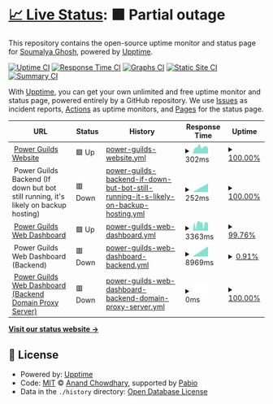 # [📈 Live Status](https://status.powerguilds.foo.ng): <!--live status--> **🟧 Partial outage**

This repository contains the open-source uptime monitor and status page for [Soumalya Ghosh](https://duck.is-a.dev), powered by [Upptime](https://github.com/upptime/upptime).

[![Uptime CI](https://github.com/ServerDeveloper9447/statuspage/workflows/Uptime%20CI/badge.svg)](https://github.com/ServerDeveloper9447/statuspage/actions?query=workflow%3A%22Uptime+CI%22)
[![Response Time CI](https://github.com/ServerDeveloper9447/statuspage/workflows/Response%20Time%20CI/badge.svg)](https://github.com/ServerDeveloper9447/statuspage/actions?query=workflow%3A%22Response+Time+CI%22)
[![Graphs CI](https://github.com/ServerDeveloper9447/statuspage/workflows/Graphs%20CI/badge.svg)](https://github.com/ServerDeveloper9447/statuspage/actions?query=workflow%3A%22Graphs+CI%22)
[![Static Site CI](https://github.com/ServerDeveloper9447/statuspage/workflows/Static%20Site%20CI/badge.svg)](https://github.com/ServerDeveloper9447/statuspage/actions?query=workflow%3A%22Static+Site+CI%22)
[![Summary CI](https://github.com/ServerDeveloper9447/statuspage/workflows/Summary%20CI/badge.svg)](https://github.com/ServerDeveloper9447/statuspage/actions?query=workflow%3A%22Summary+CI%22)

With [Upptime](https://upptime.js.org), you can get your own unlimited and free uptime monitor and status page, powered entirely by a GitHub repository. We use [Issues](https://github.com/ServerDeveloper9447/statuspage/issues) as incident reports, [Actions](https://github.com/ServerDeveloper9447/statuspage/actions) as uptime monitors, and [Pages](https://status.powerguilds.foo.ng) for the status page.

<!--start: status pages-->
<!-- This summary is generated by Upptime (https://github.com/upptime/upptime) -->
<!-- Do not edit this manually, your changes will be overwritten -->
<!-- prettier-ignore -->
| URL | Status | History | Response Time | Uptime |
| --- | ------ | ------- | ------------- | ------ |
| <img alt="" src="https://icons.duckduckgo.com/ip3/powerguilds.foo.ng.ico" height="13"> [Power Guilds Website](https://powerguilds.foo.ng) | 🟩 Up | [power-guilds-website.yml](https://github.com/ServerDeveloper9447/statuspage/commits/HEAD/history/power-guilds-website.yml) | <details><summary><img alt="Response time graph" src="./graphs/power-guilds-website/response-time-week.png" height="20"> 302ms</summary><br><a href="https://status.powerguilds.foo.ng/history/power-guilds-website"><img alt="Response time 396" src="https://img.shields.io/endpoint?url=https%3A%2F%2Fraw.githubusercontent.com%2FServerDeveloper9447%2Fstatuspage%2FHEAD%2Fapi%2Fpower-guilds-website%2Fresponse-time.json"></a><br><a href="https://status.powerguilds.foo.ng/history/power-guilds-website"><img alt="24-hour response time 404" src="https://img.shields.io/endpoint?url=https%3A%2F%2Fraw.githubusercontent.com%2FServerDeveloper9447%2Fstatuspage%2FHEAD%2Fapi%2Fpower-guilds-website%2Fresponse-time-day.json"></a><br><a href="https://status.powerguilds.foo.ng/history/power-guilds-website"><img alt="7-day response time 302" src="https://img.shields.io/endpoint?url=https%3A%2F%2Fraw.githubusercontent.com%2FServerDeveloper9447%2Fstatuspage%2FHEAD%2Fapi%2Fpower-guilds-website%2Fresponse-time-week.json"></a><br><a href="https://status.powerguilds.foo.ng/history/power-guilds-website"><img alt="30-day response time 478" src="https://img.shields.io/endpoint?url=https%3A%2F%2Fraw.githubusercontent.com%2FServerDeveloper9447%2Fstatuspage%2FHEAD%2Fapi%2Fpower-guilds-website%2Fresponse-time-month.json"></a><br><a href="https://status.powerguilds.foo.ng/history/power-guilds-website"><img alt="1-year response time 396" src="https://img.shields.io/endpoint?url=https%3A%2F%2Fraw.githubusercontent.com%2FServerDeveloper9447%2Fstatuspage%2FHEAD%2Fapi%2Fpower-guilds-website%2Fresponse-time-year.json"></a></details> | <details><summary><a href="https://status.powerguilds.foo.ng/history/power-guilds-website">100.00%</a></summary><a href="https://status.powerguilds.foo.ng/history/power-guilds-website"><img alt="All-time uptime 100.00%" src="https://img.shields.io/endpoint?url=https%3A%2F%2Fraw.githubusercontent.com%2FServerDeveloper9447%2Fstatuspage%2FHEAD%2Fapi%2Fpower-guilds-website%2Fuptime.json"></a><br><a href="https://status.powerguilds.foo.ng/history/power-guilds-website"><img alt="24-hour uptime 100.00%" src="https://img.shields.io/endpoint?url=https%3A%2F%2Fraw.githubusercontent.com%2FServerDeveloper9447%2Fstatuspage%2FHEAD%2Fapi%2Fpower-guilds-website%2Fuptime-day.json"></a><br><a href="https://status.powerguilds.foo.ng/history/power-guilds-website"><img alt="7-day uptime 100.00%" src="https://img.shields.io/endpoint?url=https%3A%2F%2Fraw.githubusercontent.com%2FServerDeveloper9447%2Fstatuspage%2FHEAD%2Fapi%2Fpower-guilds-website%2Fuptime-week.json"></a><br><a href="https://status.powerguilds.foo.ng/history/power-guilds-website"><img alt="30-day uptime 100.00%" src="https://img.shields.io/endpoint?url=https%3A%2F%2Fraw.githubusercontent.com%2FServerDeveloper9447%2Fstatuspage%2FHEAD%2Fapi%2Fpower-guilds-website%2Fuptime-month.json"></a><br><a href="https://status.powerguilds.foo.ng/history/power-guilds-website"><img alt="1-year uptime 100.00%" src="https://img.shields.io/endpoint?url=https%3A%2F%2Fraw.githubusercontent.com%2FServerDeveloper9447%2Fstatuspage%2FHEAD%2Fapi%2Fpower-guilds-website%2Fuptime-year.json"></a></details>
| <img alt="" src="https://icons.duckduckgo.com/ip3/null.ico" height="13"> Power Guilds Backend (If down but bot still running, it's likely on backup hosting) | 🟥 Down | [power-guilds-backend-if-down-but-bot-still-running-it-s-likely-on-backup-hosting.yml](https://github.com/ServerDeveloper9447/statuspage/commits/HEAD/history/power-guilds-backend-if-down-but-bot-still-running-it-s-likely-on-backup-hosting.yml) | <details><summary><img alt="Response time graph" src="./graphs/power-guilds-backend-if-down-but-bot-still-running-it-s-likely-on-backup-hosting/response-time-week.png" height="20"> 252ms</summary><br><a href="https://status.powerguilds.foo.ng/history/power-guilds-backend-if-down-but-bot-still-running-it-s-likely-on-backup-hosting"><img alt="Response time 403" src="https://img.shields.io/endpoint?url=https%3A%2F%2Fraw.githubusercontent.com%2FServerDeveloper9447%2Fstatuspage%2FHEAD%2Fapi%2Fpower-guilds-backend-if-down-but-bot-still-running-it-s-likely-on-backup-hosting%2Fresponse-time.json"></a><br><a href="https://status.powerguilds.foo.ng/history/power-guilds-backend-if-down-but-bot-still-running-it-s-likely-on-backup-hosting"><img alt="24-hour response time 0" src="https://img.shields.io/endpoint?url=https%3A%2F%2Fraw.githubusercontent.com%2FServerDeveloper9447%2Fstatuspage%2FHEAD%2Fapi%2Fpower-guilds-backend-if-down-but-bot-still-running-it-s-likely-on-backup-hosting%2Fresponse-time-day.json"></a><br><a href="https://status.powerguilds.foo.ng/history/power-guilds-backend-if-down-but-bot-still-running-it-s-likely-on-backup-hosting"><img alt="7-day response time 252" src="https://img.shields.io/endpoint?url=https%3A%2F%2Fraw.githubusercontent.com%2FServerDeveloper9447%2Fstatuspage%2FHEAD%2Fapi%2Fpower-guilds-backend-if-down-but-bot-still-running-it-s-likely-on-backup-hosting%2Fresponse-time-week.json"></a><br><a href="https://status.powerguilds.foo.ng/history/power-guilds-backend-if-down-but-bot-still-running-it-s-likely-on-backup-hosting"><img alt="30-day response time 282" src="https://img.shields.io/endpoint?url=https%3A%2F%2Fraw.githubusercontent.com%2FServerDeveloper9447%2Fstatuspage%2FHEAD%2Fapi%2Fpower-guilds-backend-if-down-but-bot-still-running-it-s-likely-on-backup-hosting%2Fresponse-time-month.json"></a><br><a href="https://status.powerguilds.foo.ng/history/power-guilds-backend-if-down-but-bot-still-running-it-s-likely-on-backup-hosting"><img alt="1-year response time 403" src="https://img.shields.io/endpoint?url=https%3A%2F%2Fraw.githubusercontent.com%2FServerDeveloper9447%2Fstatuspage%2FHEAD%2Fapi%2Fpower-guilds-backend-if-down-but-bot-still-running-it-s-likely-on-backup-hosting%2Fresponse-time-year.json"></a></details> | <details><summary><a href="https://status.powerguilds.foo.ng/history/power-guilds-backend-if-down-but-bot-still-running-it-s-likely-on-backup-hosting">100.00%</a></summary><a href="https://status.powerguilds.foo.ng/history/power-guilds-backend-if-down-but-bot-still-running-it-s-likely-on-backup-hosting"><img alt="All-time uptime 100.00%" src="https://img.shields.io/endpoint?url=https%3A%2F%2Fraw.githubusercontent.com%2FServerDeveloper9447%2Fstatuspage%2FHEAD%2Fapi%2Fpower-guilds-backend-if-down-but-bot-still-running-it-s-likely-on-backup-hosting%2Fuptime.json"></a><br><a href="https://status.powerguilds.foo.ng/history/power-guilds-backend-if-down-but-bot-still-running-it-s-likely-on-backup-hosting"><img alt="24-hour uptime 100.00%" src="https://img.shields.io/endpoint?url=https%3A%2F%2Fraw.githubusercontent.com%2FServerDeveloper9447%2Fstatuspage%2FHEAD%2Fapi%2Fpower-guilds-backend-if-down-but-bot-still-running-it-s-likely-on-backup-hosting%2Fuptime-day.json"></a><br><a href="https://status.powerguilds.foo.ng/history/power-guilds-backend-if-down-but-bot-still-running-it-s-likely-on-backup-hosting"><img alt="7-day uptime 100.00%" src="https://img.shields.io/endpoint?url=https%3A%2F%2Fraw.githubusercontent.com%2FServerDeveloper9447%2Fstatuspage%2FHEAD%2Fapi%2Fpower-guilds-backend-if-down-but-bot-still-running-it-s-likely-on-backup-hosting%2Fuptime-week.json"></a><br><a href="https://status.powerguilds.foo.ng/history/power-guilds-backend-if-down-but-bot-still-running-it-s-likely-on-backup-hosting"><img alt="30-day uptime 100.00%" src="https://img.shields.io/endpoint?url=https%3A%2F%2Fraw.githubusercontent.com%2FServerDeveloper9447%2Fstatuspage%2FHEAD%2Fapi%2Fpower-guilds-backend-if-down-but-bot-still-running-it-s-likely-on-backup-hosting%2Fuptime-month.json"></a><br><a href="https://status.powerguilds.foo.ng/history/power-guilds-backend-if-down-but-bot-still-running-it-s-likely-on-backup-hosting"><img alt="1-year uptime 100.00%" src="https://img.shields.io/endpoint?url=https%3A%2F%2Fraw.githubusercontent.com%2FServerDeveloper9447%2Fstatuspage%2FHEAD%2Fapi%2Fpower-guilds-backend-if-down-but-bot-still-running-it-s-likely-on-backup-hosting%2Fuptime-year.json"></a></details>
| <img alt="" src="https://icons.duckduckgo.com/ip3/dash.powerguilds.foo.ng.ico" height="13"> [Power Guilds Web Dashboard](https://dash.powerguilds.foo.ng) | 🟩 Up | [power-guilds-web-dashboard.yml](https://github.com/ServerDeveloper9447/statuspage/commits/HEAD/history/power-guilds-web-dashboard.yml) | <details><summary><img alt="Response time graph" src="./graphs/power-guilds-web-dashboard/response-time-week.png" height="20"> 3363ms</summary><br><a href="https://status.powerguilds.foo.ng/history/power-guilds-web-dashboard"><img alt="Response time 2942" src="https://img.shields.io/endpoint?url=https%3A%2F%2Fraw.githubusercontent.com%2FServerDeveloper9447%2Fstatuspage%2FHEAD%2Fapi%2Fpower-guilds-web-dashboard%2Fresponse-time.json"></a><br><a href="https://status.powerguilds.foo.ng/history/power-guilds-web-dashboard"><img alt="24-hour response time 3640" src="https://img.shields.io/endpoint?url=https%3A%2F%2Fraw.githubusercontent.com%2FServerDeveloper9447%2Fstatuspage%2FHEAD%2Fapi%2Fpower-guilds-web-dashboard%2Fresponse-time-day.json"></a><br><a href="https://status.powerguilds.foo.ng/history/power-guilds-web-dashboard"><img alt="7-day response time 3363" src="https://img.shields.io/endpoint?url=https%3A%2F%2Fraw.githubusercontent.com%2FServerDeveloper9447%2Fstatuspage%2FHEAD%2Fapi%2Fpower-guilds-web-dashboard%2Fresponse-time-week.json"></a><br><a href="https://status.powerguilds.foo.ng/history/power-guilds-web-dashboard"><img alt="30-day response time 3238" src="https://img.shields.io/endpoint?url=https%3A%2F%2Fraw.githubusercontent.com%2FServerDeveloper9447%2Fstatuspage%2FHEAD%2Fapi%2Fpower-guilds-web-dashboard%2Fresponse-time-month.json"></a><br><a href="https://status.powerguilds.foo.ng/history/power-guilds-web-dashboard"><img alt="1-year response time 2942" src="https://img.shields.io/endpoint?url=https%3A%2F%2Fraw.githubusercontent.com%2FServerDeveloper9447%2Fstatuspage%2FHEAD%2Fapi%2Fpower-guilds-web-dashboard%2Fresponse-time-year.json"></a></details> | <details><summary><a href="https://status.powerguilds.foo.ng/history/power-guilds-web-dashboard">99.76%</a></summary><a href="https://status.powerguilds.foo.ng/history/power-guilds-web-dashboard"><img alt="All-time uptime 94.73%" src="https://img.shields.io/endpoint?url=https%3A%2F%2Fraw.githubusercontent.com%2FServerDeveloper9447%2Fstatuspage%2FHEAD%2Fapi%2Fpower-guilds-web-dashboard%2Fuptime.json"></a><br><a href="https://status.powerguilds.foo.ng/history/power-guilds-web-dashboard"><img alt="24-hour uptime 100.00%" src="https://img.shields.io/endpoint?url=https%3A%2F%2Fraw.githubusercontent.com%2FServerDeveloper9447%2Fstatuspage%2FHEAD%2Fapi%2Fpower-guilds-web-dashboard%2Fuptime-day.json"></a><br><a href="https://status.powerguilds.foo.ng/history/power-guilds-web-dashboard"><img alt="7-day uptime 99.76%" src="https://img.shields.io/endpoint?url=https%3A%2F%2Fraw.githubusercontent.com%2FServerDeveloper9447%2Fstatuspage%2FHEAD%2Fapi%2Fpower-guilds-web-dashboard%2Fuptime-week.json"></a><br><a href="https://status.powerguilds.foo.ng/history/power-guilds-web-dashboard"><img alt="30-day uptime 98.92%" src="https://img.shields.io/endpoint?url=https%3A%2F%2Fraw.githubusercontent.com%2FServerDeveloper9447%2Fstatuspage%2FHEAD%2Fapi%2Fpower-guilds-web-dashboard%2Fuptime-month.json"></a><br><a href="https://status.powerguilds.foo.ng/history/power-guilds-web-dashboard"><img alt="1-year uptime 94.73%" src="https://img.shields.io/endpoint?url=https%3A%2F%2Fraw.githubusercontent.com%2FServerDeveloper9447%2Fstatuspage%2FHEAD%2Fapi%2Fpower-guilds-web-dashboard%2Fuptime-year.json"></a></details>
| <img alt="" src="https://icons.duckduckgo.com/ip3/null.ico" height="13"> Power Guilds Web Dashboard (Backend) | 🟥 Down | [power-guilds-web-dashboard-backend.yml](https://github.com/ServerDeveloper9447/statuspage/commits/HEAD/history/power-guilds-web-dashboard-backend.yml) | <details><summary><img alt="Response time graph" src="./graphs/power-guilds-web-dashboard-backend/response-time-week.png" height="20"> 8969ms</summary><br><a href="https://status.powerguilds.foo.ng/history/power-guilds-web-dashboard-backend"><img alt="Response time 2059" src="https://img.shields.io/endpoint?url=https%3A%2F%2Fraw.githubusercontent.com%2FServerDeveloper9447%2Fstatuspage%2FHEAD%2Fapi%2Fpower-guilds-web-dashboard-backend%2Fresponse-time.json"></a><br><a href="https://status.powerguilds.foo.ng/history/power-guilds-web-dashboard-backend"><img alt="24-hour response time 17780" src="https://img.shields.io/endpoint?url=https%3A%2F%2Fraw.githubusercontent.com%2FServerDeveloper9447%2Fstatuspage%2FHEAD%2Fapi%2Fpower-guilds-web-dashboard-backend%2Fresponse-time-day.json"></a><br><a href="https://status.powerguilds.foo.ng/history/power-guilds-web-dashboard-backend"><img alt="7-day response time 8969" src="https://img.shields.io/endpoint?url=https%3A%2F%2Fraw.githubusercontent.com%2FServerDeveloper9447%2Fstatuspage%2FHEAD%2Fapi%2Fpower-guilds-web-dashboard-backend%2Fresponse-time-week.json"></a><br><a href="https://status.powerguilds.foo.ng/history/power-guilds-web-dashboard-backend"><img alt="30-day response time 796" src="https://img.shields.io/endpoint?url=https%3A%2F%2Fraw.githubusercontent.com%2FServerDeveloper9447%2Fstatuspage%2FHEAD%2Fapi%2Fpower-guilds-web-dashboard-backend%2Fresponse-time-month.json"></a><br><a href="https://status.powerguilds.foo.ng/history/power-guilds-web-dashboard-backend"><img alt="1-year response time 2059" src="https://img.shields.io/endpoint?url=https%3A%2F%2Fraw.githubusercontent.com%2FServerDeveloper9447%2Fstatuspage%2FHEAD%2Fapi%2Fpower-guilds-web-dashboard-backend%2Fresponse-time-year.json"></a></details> | <details><summary><a href="https://status.powerguilds.foo.ng/history/power-guilds-web-dashboard-backend">0.91%</a></summary><a href="https://status.powerguilds.foo.ng/history/power-guilds-web-dashboard-backend"><img alt="All-time uptime 81.07%" src="https://img.shields.io/endpoint?url=https%3A%2F%2Fraw.githubusercontent.com%2FServerDeveloper9447%2Fstatuspage%2FHEAD%2Fapi%2Fpower-guilds-web-dashboard-backend%2Fuptime.json"></a><br><a href="https://status.powerguilds.foo.ng/history/power-guilds-web-dashboard-backend"><img alt="24-hour uptime 1.18%" src="https://img.shields.io/endpoint?url=https%3A%2F%2Fraw.githubusercontent.com%2FServerDeveloper9447%2Fstatuspage%2FHEAD%2Fapi%2Fpower-guilds-web-dashboard-backend%2Fuptime-day.json"></a><br><a href="https://status.powerguilds.foo.ng/history/power-guilds-web-dashboard-backend"><img alt="7-day uptime 0.91%" src="https://img.shields.io/endpoint?url=https%3A%2F%2Fraw.githubusercontent.com%2FServerDeveloper9447%2Fstatuspage%2FHEAD%2Fapi%2Fpower-guilds-web-dashboard-backend%2Fuptime-week.json"></a><br><a href="https://status.powerguilds.foo.ng/history/power-guilds-web-dashboard-backend"><img alt="30-day uptime 54.29%" src="https://img.shields.io/endpoint?url=https%3A%2F%2Fraw.githubusercontent.com%2FServerDeveloper9447%2Fstatuspage%2FHEAD%2Fapi%2Fpower-guilds-web-dashboard-backend%2Fuptime-month.json"></a><br><a href="https://status.powerguilds.foo.ng/history/power-guilds-web-dashboard-backend"><img alt="1-year uptime 81.07%" src="https://img.shields.io/endpoint?url=https%3A%2F%2Fraw.githubusercontent.com%2FServerDeveloper9447%2Fstatuspage%2FHEAD%2Fapi%2Fpower-guilds-web-dashboard-backend%2Fuptime-year.json"></a></details>
| <img alt="" src="https://icons.duckduckgo.com/ip3/internal.powerguilds.foo.ng.ico" height="13"> [Power Guilds Web Dashboard (Backend Domain Proxy Server)](https://internal.powerguilds.foo.ng) | 🟥 Down | [power-guilds-web-dashboard-backend-domain-proxy-server.yml](https://github.com/ServerDeveloper9447/statuspage/commits/HEAD/history/power-guilds-web-dashboard-backend-domain-proxy-server.yml) | <details><summary><img alt="Response time graph" src="./graphs/power-guilds-web-dashboard-backend-domain-proxy-server/response-time-week.png" height="20"> 0ms</summary><br><a href="https://status.powerguilds.foo.ng/history/power-guilds-web-dashboard-backend-domain-proxy-server"><img alt="Response time 0" src="https://img.shields.io/endpoint?url=https%3A%2F%2Fraw.githubusercontent.com%2FServerDeveloper9447%2Fstatuspage%2FHEAD%2Fapi%2Fpower-guilds-web-dashboard-backend-domain-proxy-server%2Fresponse-time.json"></a><br><a href="https://status.powerguilds.foo.ng/history/power-guilds-web-dashboard-backend-domain-proxy-server"><img alt="24-hour response time 0" src="https://img.shields.io/endpoint?url=https%3A%2F%2Fraw.githubusercontent.com%2FServerDeveloper9447%2Fstatuspage%2FHEAD%2Fapi%2Fpower-guilds-web-dashboard-backend-domain-proxy-server%2Fresponse-time-day.json"></a><br><a href="https://status.powerguilds.foo.ng/history/power-guilds-web-dashboard-backend-domain-proxy-server"><img alt="7-day response time 0" src="https://img.shields.io/endpoint?url=https%3A%2F%2Fraw.githubusercontent.com%2FServerDeveloper9447%2Fstatuspage%2FHEAD%2Fapi%2Fpower-guilds-web-dashboard-backend-domain-proxy-server%2Fresponse-time-week.json"></a><br><a href="https://status.powerguilds.foo.ng/history/power-guilds-web-dashboard-backend-domain-proxy-server"><img alt="30-day response time 0" src="https://img.shields.io/endpoint?url=https%3A%2F%2Fraw.githubusercontent.com%2FServerDeveloper9447%2Fstatuspage%2FHEAD%2Fapi%2Fpower-guilds-web-dashboard-backend-domain-proxy-server%2Fresponse-time-month.json"></a><br><a href="https://status.powerguilds.foo.ng/history/power-guilds-web-dashboard-backend-domain-proxy-server"><img alt="1-year response time 0" src="https://img.shields.io/endpoint?url=https%3A%2F%2Fraw.githubusercontent.com%2FServerDeveloper9447%2Fstatuspage%2FHEAD%2Fapi%2Fpower-guilds-web-dashboard-backend-domain-proxy-server%2Fresponse-time-year.json"></a></details> | <details><summary><a href="https://status.powerguilds.foo.ng/history/power-guilds-web-dashboard-backend-domain-proxy-server">100.00%</a></summary><a href="https://status.powerguilds.foo.ng/history/power-guilds-web-dashboard-backend-domain-proxy-server"><img alt="All-time uptime 100.00%" src="https://img.shields.io/endpoint?url=https%3A%2F%2Fraw.githubusercontent.com%2FServerDeveloper9447%2Fstatuspage%2FHEAD%2Fapi%2Fpower-guilds-web-dashboard-backend-domain-proxy-server%2Fuptime.json"></a><br><a href="https://status.powerguilds.foo.ng/history/power-guilds-web-dashboard-backend-domain-proxy-server"><img alt="24-hour uptime 100.00%" src="https://img.shields.io/endpoint?url=https%3A%2F%2Fraw.githubusercontent.com%2FServerDeveloper9447%2Fstatuspage%2FHEAD%2Fapi%2Fpower-guilds-web-dashboard-backend-domain-proxy-server%2Fuptime-day.json"></a><br><a href="https://status.powerguilds.foo.ng/history/power-guilds-web-dashboard-backend-domain-proxy-server"><img alt="7-day uptime 100.00%" src="https://img.shields.io/endpoint?url=https%3A%2F%2Fraw.githubusercontent.com%2FServerDeveloper9447%2Fstatuspage%2FHEAD%2Fapi%2Fpower-guilds-web-dashboard-backend-domain-proxy-server%2Fuptime-week.json"></a><br><a href="https://status.powerguilds.foo.ng/history/power-guilds-web-dashboard-backend-domain-proxy-server"><img alt="30-day uptime 100.00%" src="https://img.shields.io/endpoint?url=https%3A%2F%2Fraw.githubusercontent.com%2FServerDeveloper9447%2Fstatuspage%2FHEAD%2Fapi%2Fpower-guilds-web-dashboard-backend-domain-proxy-server%2Fuptime-month.json"></a><br><a href="https://status.powerguilds.foo.ng/history/power-guilds-web-dashboard-backend-domain-proxy-server"><img alt="1-year uptime 100.00%" src="https://img.shields.io/endpoint?url=https%3A%2F%2Fraw.githubusercontent.com%2FServerDeveloper9447%2Fstatuspage%2FHEAD%2Fapi%2Fpower-guilds-web-dashboard-backend-domain-proxy-server%2Fuptime-year.json"></a></details>

<!--end: status pages-->

[**Visit our status website →**](https://status.powerguilds.foo.ng)

## 📄 License

- Powered by: [Upptime](https://github.com/upptime/upptime)
- Code: [MIT](./LICENSE) © [Anand Chowdhary](https://anandchowdhary.com), supported by [Pabio](https://pabio.com)
- Data in the `./history` directory: [Open Database License](https://opendatacommons.org/licenses/odbl/1-0/)
